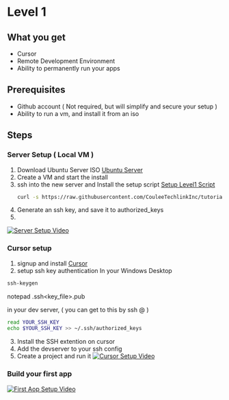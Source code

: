 # Level 1

## What you get
* Cursor
* Remote Development Environment
* Ability to permanently run your apps

## Prerequisites
* Github account ( Not required, but will simplify and secure your setup )
* Ability to run a vm, and install it from an iso

## Steps
### Server Setup ( Local VM )
1) Download Ubuntu Server ISO [Ubuntu Server](https://ubuntu.com/download/server)
2) Create a VM and start the install
3) ssh into the new server and Install the setup script [Setup Level1 Script](https://raw.githubusercontent.com/CouleeTechlinkInc/tutorial-devsetup/refs/heads/main/setup_level1.sh)
   ```bash
   curl -s https://raw.githubusercontent.com/CouleeTechlinkInc/tutorial-devsetup/refs/heads/main/setup_level1.sh | bash
   ```
4) Generate an ssh key, and save it to authorized_keys
5) 
[![Server Setup Video](https://img.youtube.com/vi/GB794V0SRHs/0.jpg)](https://youtu.be/GB794V0SRHs)


### Cursor setup
1) signup and install  [Cursor](https://www.cursor.com/)
2) setup ssh key authentication
In your Windows Desktop
```powershell
ssh-keygen
```
notepad .ssh\<key_file>.pub

in your dev server, ( you can get to this by ssh <username>@<server ip> )
 ```bash
read YOUR_SSH_KEY
echo $YOUR_SSH_KEY >> ~/.ssh/authorized_keys
```  
3) Install the SSH extention on cursor
4) Add the devserver to your ssh config
5) Create a project and run it 
[![Cursor Setup Video](https://img.youtube.com/vi/2SedOZ2GNgk/0.jpg)](https://youtu.be/2SedOZ2GNgk)

### Build your first app

[![First Aop Setup Video](https://img.youtube.com/vi/BlASDf7Lzsk/0.jpg)](https://youtu.be/BlASDf7Lzsk)

